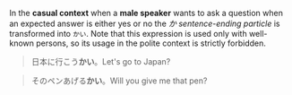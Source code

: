 In the **casual context** when a **male speaker** wants to ask a question when an expected answer is either yes or no the *か sentence-ending particle* is transformed into `かい`. Note that this expression is used only with well-known persons, so its usage in the polite context is strictly forbidden.
>日本に行こう**かい**。Let's go to Japan?

>そのペンあげる**かい**。Will you give me that pen?